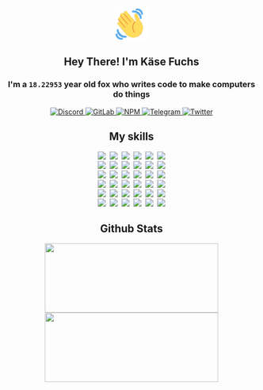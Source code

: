 <div><p align=center><img src=./resources/images/wave.gif width=64px height=64px></p><h2 align=center>Hey There! I'm Käse Fuchs</h2><h3 align=center>I'm a <code>18.22953</code> year old fox who writes code to make computers do things</h3><p align=center><a href=https://discord.com/users/507526681125322772><img alt=Discord src="https://img.shields.io/badge/Discord-5865F2?logo=discord&logoColor=white&style=flat-square#d7d52b5eae11e253fbf954d04d97edbd"> </a><a href=https://gitlab.com/kasefuchs><img alt=GitLab src="https://img.shields.io/badge/GitLab-330F63?logo=gitlab&logoColor=white&style=flat-square#d7d52b5eae11e253fbf954d04d97edbd"> </a><a href=https://npmjs.com/~kasefuchs><img alt=NPM src="https://img.shields.io/badge/NPM-CB3837?logo=npm&logoColor=white&style=flat-square#d7d52b5eae11e253fbf954d04d97edbd"> </a><a href=https://t.me/kasefuchs><img alt=Telegram src="https://img.shields.io/badge/Telegram-2CA5E0?logo=telegram&logoColor=white&style=flat-square#d7d52b5eae11e253fbf954d04d97edbd"> </a><a href=https://twitter.com/kasefuchs><img alt=Twitter src="https://img.shields.io/badge/Twitter-1DA1F2?logo=twitter&logoColor=white&style=flat-square#d7d52b5eae11e253fbf954d04d97edbd"></a></p><h2 align=center>My skills</h2><p align=center><a href=https://aws.amazon.com/ ><picture><source srcset="https://skillicons.dev/icons?i=aws&theme=dark#d7d52b5eae11e253fbf954d04d97edbd" media="(prefers-color-scheme: dark)"><source srcset="https://skillicons.dev/icons?i=aws&theme=light#d7d52b5eae11e253fbf954d04d97edbd" media="(prefers-color-scheme: light), (prefers-color-scheme: no-preference)"><img src="https://skillicons.dev/icons?i=aws&theme=light#d7d52b5eae11e253fbf954d04d97edbd"></picture></a>&nbsp;&nbsp;<a href=https://en.wikipedia.org/wiki/Bash_(Unix_shell)><picture><source srcset="https://skillicons.dev/icons?i=bash&theme=dark#d7d52b5eae11e253fbf954d04d97edbd" media="(prefers-color-scheme: dark)"><source srcset="https://skillicons.dev/icons?i=bash&theme=light#d7d52b5eae11e253fbf954d04d97edbd" media="(prefers-color-scheme: light), (prefers-color-scheme: no-preference)"><img src="https://skillicons.dev/icons?i=bash&theme=light#d7d52b5eae11e253fbf954d04d97edbd"></picture></a>&nbsp;&nbsp;<a href=https://discord.com/developers/docs><picture><source srcset="https://skillicons.dev/icons?i=bots&theme=dark#d7d52b5eae11e253fbf954d04d97edbd" media="(prefers-color-scheme: dark)"><source srcset="https://skillicons.dev/icons?i=bots&theme=light#d7d52b5eae11e253fbf954d04d97edbd" media="(prefers-color-scheme: light), (prefers-color-scheme: no-preference)"><img src="https://skillicons.dev/icons?i=bots&theme=light#d7d52b5eae11e253fbf954d04d97edbd"></picture></a>&nbsp;&nbsp;<a href=https://www.cloudflare.com/ ><picture><source srcset="https://skillicons.dev/icons?i=cloudflare&theme=dark#d7d52b5eae11e253fbf954d04d97edbd" media="(prefers-color-scheme: dark)"><source srcset="https://skillicons.dev/icons?i=cloudflare&theme=light#d7d52b5eae11e253fbf954d04d97edbd" media="(prefers-color-scheme: light), (prefers-color-scheme: no-preference)"><img src="https://skillicons.dev/icons?i=cloudflare&theme=light#d7d52b5eae11e253fbf954d04d97edbd"></picture></a>&nbsp;&nbsp;<a href=https://en.wikipedia.org/wiki/CSS><picture><source srcset="https://skillicons.dev/icons?i=css&theme=dark#d7d52b5eae11e253fbf954d04d97edbd" media="(prefers-color-scheme: dark)"><source srcset="https://skillicons.dev/icons?i=css&theme=light#d7d52b5eae11e253fbf954d04d97edbd" media="(prefers-color-scheme: light), (prefers-color-scheme: no-preference)"><img src="https://skillicons.dev/icons?i=css&theme=light#d7d52b5eae11e253fbf954d04d97edbd"></picture></a>&nbsp;&nbsp;<a href=https://www.docker.com/ ><picture><source srcset="https://skillicons.dev/icons?i=docker&theme=dark#d7d52b5eae11e253fbf954d04d97edbd" media="(prefers-color-scheme: dark)"><source srcset="https://skillicons.dev/icons?i=docker&theme=light#d7d52b5eae11e253fbf954d04d97edbd" media="(prefers-color-scheme: light), (prefers-color-scheme: no-preference)"><img src="https://skillicons.dev/icons?i=docker&theme=light#d7d52b5eae11e253fbf954d04d97edbd"></picture></a><br><a href=https://www.electronjs.org/ ><picture><source srcset="https://skillicons.dev/icons?i=electron&theme=dark#d7d52b5eae11e253fbf954d04d97edbd" media="(prefers-color-scheme: dark)"><source srcset="https://skillicons.dev/icons?i=electron&theme=light#d7d52b5eae11e253fbf954d04d97edbd" media="(prefers-color-scheme: light), (prefers-color-scheme: no-preference)"><img src="https://skillicons.dev/icons?i=electron&theme=light#d7d52b5eae11e253fbf954d04d97edbd"></picture></a>&nbsp;&nbsp;<a href=https://expressjs.com/ ><picture><source srcset="https://skillicons.dev/icons?i=express&theme=dark#d7d52b5eae11e253fbf954d04d97edbd" media="(prefers-color-scheme: dark)"><source srcset="https://skillicons.dev/icons?i=express&theme=light#d7d52b5eae11e253fbf954d04d97edbd" media="(prefers-color-scheme: light), (prefers-color-scheme: no-preference)"><img src="https://skillicons.dev/icons?i=express&theme=light#d7d52b5eae11e253fbf954d04d97edbd"></picture></a>&nbsp;&nbsp;<a href=https://www.figma.com/ ><picture><source srcset="https://skillicons.dev/icons?i=figma&theme=dark#d7d52b5eae11e253fbf954d04d97edbd" media="(prefers-color-scheme: dark)"><source srcset="https://skillicons.dev/icons?i=figma&theme=light#d7d52b5eae11e253fbf954d04d97edbd" media="(prefers-color-scheme: light), (prefers-color-scheme: no-preference)"><img src="https://skillicons.dev/icons?i=figma&theme=light#d7d52b5eae11e253fbf954d04d97edbd"></picture></a>&nbsp;&nbsp;<a href=https://firebase.google.com/ ><picture><source srcset="https://skillicons.dev/icons?i=firebase&theme=dark#d7d52b5eae11e253fbf954d04d97edbd" media="(prefers-color-scheme: dark)"><source srcset="https://skillicons.dev/icons?i=firebase&theme=light#d7d52b5eae11e253fbf954d04d97edbd" media="(prefers-color-scheme: light), (prefers-color-scheme: no-preference)"><img src="https://skillicons.dev/icons?i=firebase&theme=light#d7d52b5eae11e253fbf954d04d97edbd"></picture></a>&nbsp;&nbsp;<a href=https://flask.palletsprojects.com/ ><picture><source srcset="https://skillicons.dev/icons?i=flask&theme=dark#d7d52b5eae11e253fbf954d04d97edbd" media="(prefers-color-scheme: dark)"><source srcset="https://skillicons.dev/icons?i=flask&theme=light#d7d52b5eae11e253fbf954d04d97edbd" media="(prefers-color-scheme: light), (prefers-color-scheme: no-preference)"><img src="https://skillicons.dev/icons?i=flask&theme=light#d7d52b5eae11e253fbf954d04d97edbd"></picture></a>&nbsp;&nbsp;<a href=https://cloud.google.com/ ><picture><source srcset="https://skillicons.dev/icons?i=gcp&theme=dark#d7d52b5eae11e253fbf954d04d97edbd" media="(prefers-color-scheme: dark)"><source srcset="https://skillicons.dev/icons?i=gcp&theme=light#d7d52b5eae11e253fbf954d04d97edbd" media="(prefers-color-scheme: light), (prefers-color-scheme: no-preference)"><img src="https://skillicons.dev/icons?i=gcp&theme=light#d7d52b5eae11e253fbf954d04d97edbd"></picture></a><br><a href=https://git-scm.com/ ><picture><source srcset="https://skillicons.dev/icons?i=git&theme=dark#d7d52b5eae11e253fbf954d04d97edbd" media="(prefers-color-scheme: dark)"><source srcset="https://skillicons.dev/icons?i=git&theme=light#d7d52b5eae11e253fbf954d04d97edbd" media="(prefers-color-scheme: light), (prefers-color-scheme: no-preference)"><img src="https://skillicons.dev/icons?i=git&theme=light#d7d52b5eae11e253fbf954d04d97edbd"></picture></a>&nbsp;&nbsp;<a href=https://github.com/ ><picture><source srcset="https://skillicons.dev/icons?i=github&theme=dark#d7d52b5eae11e253fbf954d04d97edbd" media="(prefers-color-scheme: dark)"><source srcset="https://skillicons.dev/icons?i=github&theme=light#d7d52b5eae11e253fbf954d04d97edbd" media="(prefers-color-scheme: light), (prefers-color-scheme: no-preference)"><img src="https://skillicons.dev/icons?i=github&theme=light#d7d52b5eae11e253fbf954d04d97edbd"></picture></a>&nbsp;&nbsp;<a href=https://gitlab.com/ ><picture><source srcset="https://skillicons.dev/icons?i=gitlab&theme=dark#d7d52b5eae11e253fbf954d04d97edbd" media="(prefers-color-scheme: dark)"><source srcset="https://skillicons.dev/icons?i=gitlab&theme=light#d7d52b5eae11e253fbf954d04d97edbd" media="(prefers-color-scheme: light), (prefers-color-scheme: no-preference)"><img src="https://skillicons.dev/icons?i=gitlab&theme=light#d7d52b5eae11e253fbf954d04d97edbd"></picture></a>&nbsp;&nbsp;<a href=https://www.heroku.com/ ><picture><source srcset="https://skillicons.dev/icons?i=heroku&theme=dark#d7d52b5eae11e253fbf954d04d97edbd" media="(prefers-color-scheme: dark)"><source srcset="https://skillicons.dev/icons?i=heroku&theme=light#d7d52b5eae11e253fbf954d04d97edbd" media="(prefers-color-scheme: light), (prefers-color-scheme: no-preference)"><img src="https://skillicons.dev/icons?i=heroku&theme=light#d7d52b5eae11e253fbf954d04d97edbd"></picture></a>&nbsp;&nbsp;<a href=https://en.wikipedia.org/wiki/HTML><picture><source srcset="https://skillicons.dev/icons?i=html&theme=dark#d7d52b5eae11e253fbf954d04d97edbd" media="(prefers-color-scheme: dark)"><source srcset="https://skillicons.dev/icons?i=html&theme=light#d7d52b5eae11e253fbf954d04d97edbd" media="(prefers-color-scheme: light), (prefers-color-scheme: no-preference)"><img src="https://skillicons.dev/icons?i=html&theme=light#d7d52b5eae11e253fbf954d04d97edbd"></picture></a>&nbsp;&nbsp;<a href=https://en.wikipedia.org/wiki/JavaScript><picture><source srcset="https://skillicons.dev/icons?i=js&theme=dark#d7d52b5eae11e253fbf954d04d97edbd" media="(prefers-color-scheme: dark)"><source srcset="https://skillicons.dev/icons?i=js&theme=light#d7d52b5eae11e253fbf954d04d97edbd" media="(prefers-color-scheme: light), (prefers-color-scheme: no-preference)"><img src="https://skillicons.dev/icons?i=js&theme=light#d7d52b5eae11e253fbf954d04d97edbd"></picture></a><br><a href=https://en.wikipedia.org/wiki/Linux><picture><source srcset="https://skillicons.dev/icons?i=linux&theme=dark#d7d52b5eae11e253fbf954d04d97edbd" media="(prefers-color-scheme: dark)"><source srcset="https://skillicons.dev/icons?i=linux&theme=light#d7d52b5eae11e253fbf954d04d97edbd" media="(prefers-color-scheme: light), (prefers-color-scheme: no-preference)"><img src="https://skillicons.dev/icons?i=linux&theme=light#d7d52b5eae11e253fbf954d04d97edbd"></picture></a>&nbsp;&nbsp;<a href=https://mui.com/ ><picture><source srcset="https://skillicons.dev/icons?i=materialui&theme=dark#d7d52b5eae11e253fbf954d04d97edbd" media="(prefers-color-scheme: dark)"><source srcset="https://skillicons.dev/icons?i=materialui&theme=light#d7d52b5eae11e253fbf954d04d97edbd" media="(prefers-color-scheme: light), (prefers-color-scheme: no-preference)"><img src="https://skillicons.dev/icons?i=materialui&theme=light#d7d52b5eae11e253fbf954d04d97edbd"></picture></a>&nbsp;&nbsp;<a href=https://en.wikipedia.org/wiki/Markdown><picture><source srcset="https://skillicons.dev/icons?i=md&theme=dark#d7d52b5eae11e253fbf954d04d97edbd" media="(prefers-color-scheme: dark)"><source srcset="https://skillicons.dev/icons?i=md&theme=light#d7d52b5eae11e253fbf954d04d97edbd" media="(prefers-color-scheme: light), (prefers-color-scheme: no-preference)"><img src="https://skillicons.dev/icons?i=md&theme=light#d7d52b5eae11e253fbf954d04d97edbd"></picture></a>&nbsp;&nbsp;<a href=https://www.mongodb.com/ ><picture><source srcset="https://skillicons.dev/icons?i=mongodb&theme=dark#d7d52b5eae11e253fbf954d04d97edbd" media="(prefers-color-scheme: dark)"><source srcset="https://skillicons.dev/icons?i=mongodb&theme=light#d7d52b5eae11e253fbf954d04d97edbd" media="(prefers-color-scheme: light), (prefers-color-scheme: no-preference)"><img src="https://skillicons.dev/icons?i=mongodb&theme=light#d7d52b5eae11e253fbf954d04d97edbd"></picture></a>&nbsp;&nbsp;<a href=https://www.mysql.com/ ><picture><source srcset="https://skillicons.dev/icons?i=mysql&theme=dark#d7d52b5eae11e253fbf954d04d97edbd" media="(prefers-color-scheme: dark)"><source srcset="https://skillicons.dev/icons?i=mysql&theme=light#d7d52b5eae11e253fbf954d04d97edbd" media="(prefers-color-scheme: light), (prefers-color-scheme: no-preference)"><img src="https://skillicons.dev/icons?i=mysql&theme=light#d7d52b5eae11e253fbf954d04d97edbd"></picture></a>&nbsp;&nbsp;<a href=https://nextjs.org/ ><picture><source srcset="https://skillicons.dev/icons?i=nextjs&theme=dark#d7d52b5eae11e253fbf954d04d97edbd" media="(prefers-color-scheme: dark)"><source srcset="https://skillicons.dev/icons?i=nextjs&theme=light#d7d52b5eae11e253fbf954d04d97edbd" media="(prefers-color-scheme: light), (prefers-color-scheme: no-preference)"><img src="https://skillicons.dev/icons?i=nextjs&theme=light#d7d52b5eae11e253fbf954d04d97edbd"></picture></a><br><a href=https://nodejs.org/en/ ><picture><source srcset="https://skillicons.dev/icons?i=nodejs&theme=dark#d7d52b5eae11e253fbf954d04d97edbd" media="(prefers-color-scheme: dark)"><source srcset="https://skillicons.dev/icons?i=nodejs&theme=light#d7d52b5eae11e253fbf954d04d97edbd" media="(prefers-color-scheme: light), (prefers-color-scheme: no-preference)"><img src="https://skillicons.dev/icons?i=nodejs&theme=light#d7d52b5eae11e253fbf954d04d97edbd"></picture></a>&nbsp;&nbsp;<a href=https://www.postgresql.org/ ><picture><source srcset="https://skillicons.dev/icons?i=postgres&theme=dark#d7d52b5eae11e253fbf954d04d97edbd" media="(prefers-color-scheme: dark)"><source srcset="https://skillicons.dev/icons?i=postgres&theme=light#d7d52b5eae11e253fbf954d04d97edbd" media="(prefers-color-scheme: light), (prefers-color-scheme: no-preference)"><img src="https://skillicons.dev/icons?i=postgres&theme=light#d7d52b5eae11e253fbf954d04d97edbd"></picture></a>&nbsp;&nbsp;<a href=https://learn.microsoft.com/en-us/powershell/ ><picture><source srcset="https://skillicons.dev/icons?i=powershell&theme=dark#d7d52b5eae11e253fbf954d04d97edbd" media="(prefers-color-scheme: dark)"><source srcset="https://skillicons.dev/icons?i=powershell&theme=light#d7d52b5eae11e253fbf954d04d97edbd" media="(prefers-color-scheme: light), (prefers-color-scheme: no-preference)"><img src="https://skillicons.dev/icons?i=powershell&theme=light#d7d52b5eae11e253fbf954d04d97edbd"></picture></a>&nbsp;&nbsp;<a href=https://www.python.org/ ><picture><source srcset="https://skillicons.dev/icons?i=py&theme=dark#d7d52b5eae11e253fbf954d04d97edbd" media="(prefers-color-scheme: dark)"><source srcset="https://skillicons.dev/icons?i=py&theme=light#d7d52b5eae11e253fbf954d04d97edbd" media="(prefers-color-scheme: light), (prefers-color-scheme: no-preference)"><img src="https://skillicons.dev/icons?i=py&theme=light#d7d52b5eae11e253fbf954d04d97edbd"></picture></a>&nbsp;&nbsp;<a href=https://www.raspberrypi.org/ ><picture><source srcset="https://skillicons.dev/icons?i=raspberrypi&theme=dark#d7d52b5eae11e253fbf954d04d97edbd" media="(prefers-color-scheme: dark)"><source srcset="https://skillicons.dev/icons?i=raspberrypi&theme=light#d7d52b5eae11e253fbf954d04d97edbd" media="(prefers-color-scheme: light), (prefers-color-scheme: no-preference)"><img src="https://skillicons.dev/icons?i=raspberrypi&theme=light#d7d52b5eae11e253fbf954d04d97edbd"></picture></a>&nbsp;&nbsp;<a href=https://reactjs.org/ ><picture><source srcset="https://skillicons.dev/icons?i=react&theme=dark#d7d52b5eae11e253fbf954d04d97edbd" media="(prefers-color-scheme: dark)"><source srcset="https://skillicons.dev/icons?i=react&theme=light#d7d52b5eae11e253fbf954d04d97edbd" media="(prefers-color-scheme: light), (prefers-color-scheme: no-preference)"><img src="https://skillicons.dev/icons?i=react&theme=light#d7d52b5eae11e253fbf954d04d97edbd"></picture></a><br><a href=https://redux.js.org/ ><picture><source srcset="https://skillicons.dev/icons?i=redux&theme=dark#d7d52b5eae11e253fbf954d04d97edbd" media="(prefers-color-scheme: dark)"><source srcset="https://skillicons.dev/icons?i=redux&theme=light#d7d52b5eae11e253fbf954d04d97edbd" media="(prefers-color-scheme: light), (prefers-color-scheme: no-preference)"><img src="https://skillicons.dev/icons?i=redux&theme=light#d7d52b5eae11e253fbf954d04d97edbd"></picture></a>&nbsp;&nbsp;<a href=https://en.wikipedia.org/wiki/Regular_expression><picture><source srcset="https://skillicons.dev/icons?i=regex&theme=dark#d7d52b5eae11e253fbf954d04d97edbd" media="(prefers-color-scheme: dark)"><source srcset="https://skillicons.dev/icons?i=regex&theme=light#d7d52b5eae11e253fbf954d04d97edbd" media="(prefers-color-scheme: light), (prefers-color-scheme: no-preference)"><img src="https://skillicons.dev/icons?i=regex&theme=light#d7d52b5eae11e253fbf954d04d97edbd"></picture></a>&nbsp;&nbsp;<a href=https://en.wikipedia.org/wiki/Sass_(stylesheet_language)><picture><source srcset="https://skillicons.dev/icons?i=sass&theme=dark#d7d52b5eae11e253fbf954d04d97edbd" media="(prefers-color-scheme: dark)"><source srcset="https://skillicons.dev/icons?i=sass&theme=light#d7d52b5eae11e253fbf954d04d97edbd" media="(prefers-color-scheme: light), (prefers-color-scheme: no-preference)"><img src="https://skillicons.dev/icons?i=sass&theme=light#d7d52b5eae11e253fbf954d04d97edbd"></picture></a>&nbsp;&nbsp;<a href=https://www.typescriptlang.org/ ><picture><source srcset="https://skillicons.dev/icons?i=ts&theme=dark#d7d52b5eae11e253fbf954d04d97edbd" media="(prefers-color-scheme: dark)"><source srcset="https://skillicons.dev/icons?i=ts&theme=light#d7d52b5eae11e253fbf954d04d97edbd" media="(prefers-color-scheme: light), (prefers-color-scheme: no-preference)"><img src="https://skillicons.dev/icons?i=ts&theme=light#d7d52b5eae11e253fbf954d04d97edbd"></picture></a>&nbsp;&nbsp;<a href=https://unity.com/ ><picture><source srcset="https://skillicons.dev/icons?i=unity&theme=dark#d7d52b5eae11e253fbf954d04d97edbd" media="(prefers-color-scheme: dark)"><source srcset="https://skillicons.dev/icons?i=unity&theme=light#d7d52b5eae11e253fbf954d04d97edbd" media="(prefers-color-scheme: light), (prefers-color-scheme: no-preference)"><img src="https://skillicons.dev/icons?i=unity&theme=light#d7d52b5eae11e253fbf954d04d97edbd"></picture></a>&nbsp;&nbsp;<a href=https://workers.cloudflare.com/ ><picture><source srcset="https://skillicons.dev/icons?i=workers&theme=dark#d7d52b5eae11e253fbf954d04d97edbd" media="(prefers-color-scheme: dark)"><source srcset="https://skillicons.dev/icons?i=workers&theme=light#d7d52b5eae11e253fbf954d04d97edbd" media="(prefers-color-scheme: light), (prefers-color-scheme: no-preference)"><img src="https://skillicons.dev/icons?i=workers&theme=light#d7d52b5eae11e253fbf954d04d97edbd"></picture></a><br></p><h2 align=center>Github Stats</h2><p align=center><picture><source srcset="https://github-readme-stats-kasefuchs.vercel.app/api/?count_private=true&hide_border=true&hide_rank=true&line_height=20&hide_title=true&username=Kasefuchs&theme=dark#d7d52b5eae11e253fbf954d04d97edbd" media="(prefers-color-scheme: dark)"><source srcset="https://github-readme-stats-kasefuchs.vercel.app/api/?count_private=true&hide_border=true&hide_rank=true&line_height=20&hide_title=true&username=Kasefuchs&theme=light#d7d52b5eae11e253fbf954d04d97edbd" media="(prefers-color-scheme: light), (prefers-color-scheme: no-preference)"><img align=middle width=350 height=140 src="https://github-readme-stats-kasefuchs.vercel.app/api/?count_private=true&hide_border=true&hide_rank=true&line_height=20&hide_title=true&username=Kasefuchs&theme=light#d7d52b5eae11e253fbf954d04d97edbd"></picture><picture><source srcset="https://github-readme-stats-kasefuchs.vercel.app/api/top-langs/?count_private=true&hide_border=true&layout=compact&username=Kasefuchs&theme=dark#d7d52b5eae11e253fbf954d04d97edbd" media="(prefers-color-scheme: dark)"><source srcset="https://github-readme-stats-kasefuchs.vercel.app/api/top-langs/?count_private=true&hide_border=true&layout=compact&username=Kasefuchs&theme=light#d7d52b5eae11e253fbf954d04d97edbd" media="(prefers-color-scheme: light), (prefers-color-scheme: no-preference)"><img align=middle width=350 height=140 src="https://github-readme-stats-kasefuchs.vercel.app/api/top-langs/?count_private=true&hide_border=true&layout=compact&username=Kasefuchs&theme=light#d7d52b5eae11e253fbf954d04d97edbd"></picture></p><img src="https://hit.yhype.me/github/profile?user_id=64592097#d7d52b5eae11e253fbf954d04d97edbd" alt=""></div>